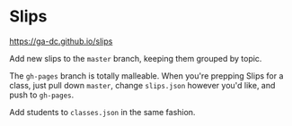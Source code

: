 # Slips

https://ga-dc.github.io/slips

Add new slips to the `master` branch, keeping them grouped by topic.

The `gh-pages` branch is totally malleable. When you're prepping Slips for a class, just pull down `master`, change `slips.json` however you'd like, and push to `gh-pages`.

Add students to `classes.json` in the same fashion.
